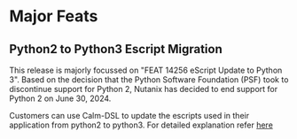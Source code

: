# Major Feats

## Python2 to Python3 Escript Migration
This release is majorly focussed on  "FEAT 14256 eScript Update to Python 3". Based on the decision that the Python Software Foundation (PSF) took to discontinue support for Python 2, Nutanix has decided to end support for Python 2 on June 30, 2024. 

Customers can use Calm-DSL to update the escripts used in their application from python2 to python3. For detailed explanation refer [here](../../docs/Py2-Py3%20Migration/index.md)